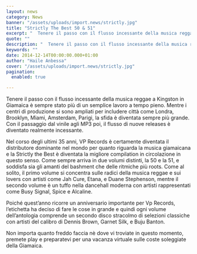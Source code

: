 ```yaml
---
layout: news
category: News
banner: "/assets/uploads/import.news/strictly.jpg"
title: "Strictly The Best 50 & 51"
excerpt: "  Tenere il passo con il flusso incessante della musica reggae a Kingston in Giamaica è sempre stato più di un semplice lavoro a tempo pieno. Mentre i centri di produzione si sono ampliati per includere città come Londra, Brooklyn, Miami, Amsterdam, Parigi, la sfida è diventata sempre più grande. Con il passaggio dal vinile [&hellip"
quote: ""
description: "  Tenere il passo con il flusso incessante della musica reggae a Kingston in Giamaica è sempre stato più di un semplice lavoro a tempo pieno. Mentre i centri di produzione si sono ampliati per includere città come Londra, Brooklyn, Miami, Amsterdam, Parigi, la sfida è diventata sempre più grande. Con il passaggio dal vinile [&hellip"
keywords: ""
date: 2014-12-14T00:00:00.000+01:00
author: "Haile Anbessa"
cover: "/assets/uploads/import.news/strictly.jpg"
pagination:
  enabled: true

---
```


[](https://hotmc.com/wp-content/uploads/2014/12/strictly.jpg)

Tenere il passo con il flusso incessante della musica reggae a Kingston in Giamaica è sempre stato più di un semplice lavoro a tempo pieno. Mentre i centri di produzione si sono ampliati per includere città come Londra, Brooklyn, Miami, Amsterdam, Parigi, la sfida è diventata sempre più grande. Con il passaggio dal vinile agli MP3 poi, il flusso di nuove releases è diventato realmente incessante.

Nel corso degli ultimi 35 anni, VP Records è certamente diventata il distributore dominante nel mondo per quanto riguarda la musica giamaicana e la Strictly the Best è diventata la migliore compilation in circolazione in questo senso. Come sempre arriva in due volumi distinti, la 50 e la 51, e soddisfa sia gli amanti del bashment che delle ritmiche più roots. Come al solito, il primo volume si concentra sulle radici della musica reggae e sui lovers con artisti come Jah Cure, Etana, e Duane Stephenson, mentre il secondo volume è un tuffo nella dancehall moderna con artisti rappresentati come Busy Signal, Spice e Alcaline.

Poiché quest’anno ricorre un anniversario importante per Vp Records, l’etichetta ha deciso di fare le cose in grande e quindi ogni volume dell’antologia comprende un secondo disco stracolmo di selezioni classiche con artisti del calibro di Dennis Brown, Garnet Silk, e Buju Banton.

Non importa quanto freddo faccia nè dove vi troviate in questo momento, premete play e preparatevi per una vacanza virtuale sulle coste soleggiate della Giamaica.